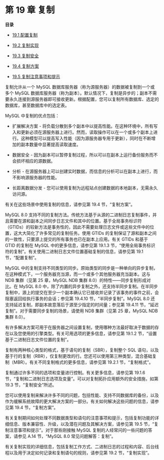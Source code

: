 # 第 19 章 复制

**目录**

- [19.1 配置复制](./19.01.配置复制/19.01.00.配置复制.md)

- [19.2 复制实现](./19.02.复制实现/19.02.00.复制实现.md)
- [19.3 复制安全](./19.03.复制安全/19.03.00.复制安全.md)
- [19.4 复制方案](./19.04.复制方案/19.04.00.复制方案.md)
- [19.5 复制注意事项和提示](./19.05.复制注意事项和提示/19.05.00.复制注意事项和提示.md)

复制允许从一个 MySQL 数据库服务器（称为源服务器）的数据被复制到一个或多个 MySQL 数据库服务器（称为副本）。默认情况下，复制是异步的；副本不需要永久连接到源服务器即可接收更新。根据配置，您可以复制所有数据库、选定的数据库，甚至数据库中的选定表。

MySQL 中复制的优点包括：

- 扩展解决方案 - 将负载分散到多个副本中以提高性能。在这种环境中，所有写入和更新必须在源服务器上进行。然而，读取操作可以在一个或多个副本上进行。这种模型可以提高写入性能（因为源服务器专用于更新），同时在不断增加的副本数量中显著提高读取速度。

- 数据安全 - 因为副本可以暂停复制过程，所以可以在副本上运行备份服务而不会损坏相应的源数据。

- 分析 - 在源服务器上可以创建实时数据，而信息的分析可以在副本上进行，而不影响源服务器的性能。

- 长距离数据分发 - 您可以使用复制为远程站点创建数据的本地副本，无需永久访问源。


有关在这些场景中使用复制的信息，请参见第 19.4 节，“复制方案”。

MySQL 8.0 支持不同的复制方法。传统方法基于从源的二进制日志复制事件，并且需要在源和副本之间同步日志文件和其中的位置。基于全局事务标识符（GTIDs）的较新方法是事务性的，因此不需要处理日志文件或这些文件中的位置，这大大简化了许多常见的复制任务。使用 GTIDs 的复制保证了源和副本之间的一致性，只要源上提交的所有事务也已在副本上应用。有关 GTIDs 和基于 GTID 的复制在 MySQL 中的更多信息，请参见第 19.1.3 节，“使用全局事务标识符的复制”。有关使用二进制日志文件位置基础复制的信息，请参见第 19.1 节，“配置复制”。

MySQL 中的复制支持不同类型的同步。原始类型的同步是一种单向的异步复制，在这种模式下，一个服务器充当源，而一个或多个其他服务器充当副本。这与 NDB 集群（见第 25 章，MySQL NDB 集群 8.0）的特性——同步复制形成对比。在 MySQL 8.0 中，除了内置的异步复制之外，还支持半同步复制。在半同步复制中，源上的提交在至少一个副本确认它已接收并记录了该事务的事件之前，会阻塞返回给执行事务的会话；参见第 19.4.10 节，“半同步复制”。MySQL 8.0 还支持延迟复制，即副本故意落后于源至少指定的时间量；参见第 19.4.11 节，“延迟复制”。对于需要同步复制的场景，请使用 NDB 集群（见第 25 章，MySQL NDB 集群 8.0）。

有许多解决方案可用于在服务器之间设置复制，使用哪种方法最好取决于数据的存在以及您使用的引擎类型。有关可用选项的更多信息，请参见第 19.1.2 节，“设置基于二进制日志文件位置的复制”。

复制有两种核心类型的格式，基于语句的复制（SBR），复制整个 SQL 语句，以及基于行的复制（RBR），仅复制更改的行。您还可以使用第三种类型，混合基础复制（MBR）。有关不同复制格式的更多信息，请参见第 19.2.1 节，“复制格式”。

复制通过许多不同的选项和变量进行控制。有关更多信息，请参见第 19.1.6 节，“复制和二进制日志选项及变量”。可以对复制拓扑应用额外的安全措施，如第 19.3 节，“复制安全”所述。

您可以使用复制来解决许多不同的问题，包括性能、支持不同数据库的备份，以及作为缓解系统故障的更大解决方案的一部分。有关如何解决这些问题的信息，请参见第 19.4 节，“复制方案”。

有关复制期间如何处理不同数据类型和语句的注意事项和提示，包括复制功能的详细信息、版本兼容性、升级，以及潜在问题及其解决方案，请参见第 19.5 节，“复制注意事项和提示”。对于那些刚接触 MySQL 复制的人经常问的一些问题的答案，请参见 A.14 节，“MySQL 8.0 常见问题解答：复制”。

有关复制实现的详细信息，包括复制工作方式、二进制日志的过程和内容、后台线程以及用于决定如何记录和复制语句的规则，请参见第 19.2 节，“复制实现”。
